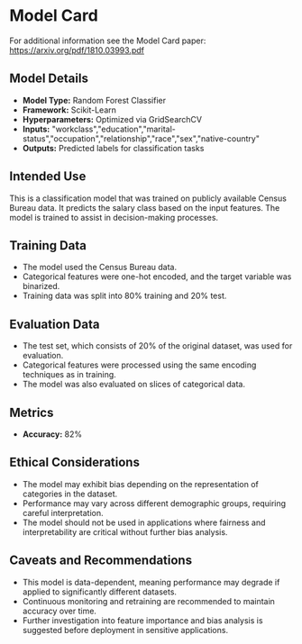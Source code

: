 # Model Card

For additional information see the Model Card paper: https://arxiv.org/pdf/1810.03993.pdf

## Model Details
- **Model Type:** Random Forest Classifier
- **Framework:** Scikit-Learn
- **Hyperparameters:** Optimized via GridSearchCV
- **Inputs:** "workclass","education","marital-status","occupation","relationship","race","sex","native-country"
- **Outputs:** Predicted labels for classification tasks

## Intended Use
This is a classification model that was trained on publicly available Census Bureau data. It predicts the salary class based on the input features. The model is trained to assist in decision-making processes.

## Training Data
- The model used the Census Bureau data.
- Categorical features were one-hot encoded, and the target variable was binarized.
- Training data was split into 80% training and 20% test.

## Evaluation Data
- The test set, which consists of 20% of the original dataset, was used for evaluation.
- Categorical features were processed using the same encoding techniques as in training.
- The model was also evaluated on slices of categorical data.

## Metrics
- **Accuracy:** 82%

## Ethical Considerations
- The model may exhibit bias depending on the representation of categories in the dataset.
- Performance may vary across different demographic groups, requiring careful interpretation.
- The model should not be used in applications where fairness and interpretability are critical without further bias analysis.

## Caveats and Recommendations
- This model is data-dependent, meaning performance may degrade if applied to significantly different datasets.
- Continuous monitoring and retraining are recommended to maintain accuracy over time.
- Further investigation into feature importance and bias analysis is suggested before deployment in sensitive applications.
